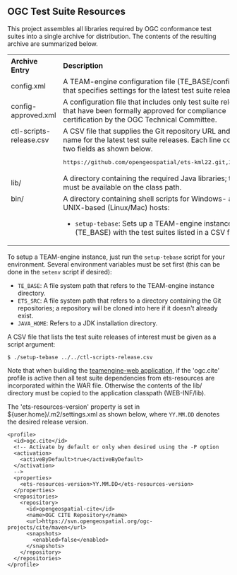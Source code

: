 ## OGC Test Suite Resources

This project assembles all libraries required by OGC conformance test suites 
into a single archive for distribution. The contents of the resulting archive 
are summarized below.

<table style="text-align: left;">
  <tr>
    <th>Archive Entry</th>
    <th>Description</th>
  </tr>
  <tr>
    <td>config.xml</td>
    <td>A TEAM-engine configuration file (TE_BASE/config.xml) that specifies 
    settings for the latest test suite releases.</td>
  </tr>
  <tr>
    <td>config-approved.xml</td>
    <td>A configuration file that includes only test suite releases that have 
    been formally approved for compliance certification by the OGC Technical 
    Committee.</td>
  </tr>
  <tr>
    <td style="vertical-align: top">ctl-scripts-release.csv</td>
    <td>A CSV file that supplies the Git repository URL and tag name for the 
    latest test suite releases. Each line contains two fields as shown below.
      <pre>https://github.com/opengeospatial/ets-kml22.git,2.2-r11</pre>
    </td>
  </tr>
  <tr>
    <td>lib/</td>
    <td>A directory containing the required Java libraries; these must be 
    available on the class path.</td>
  </tr>
  <tr>
    <td style="vertical-align: top">bin/</td>
    <td>A directory containing shell scripts for Windows- and UNIX-based 
    (Linux/Mac) hosts:
    <ul>
      <li><code>setup-tebase</code>: Sets up a TEAM-engine instance (TE_BASE) 
      with the test suites listed in a CSV file.</li>
    </ul>
    </td>
  </tr>
</table>

To setup a TEAM-engine instance, just run the `setup-tebase` script for your environment.
Several environment variables must be set first (this can be done in the `setenv` script 
if desired):

* `TE_BASE`: A file system path that refers to the TEAM-engine instance directory.
* `ETS_SRC`: A file system path that refers to a directory containing the Git repositories; 
  a repository will be cloned into here if it doesn't already exist.
* `JAVA_HOME`: Refers to a JDK installation directory.

A CSV file that lists the test suite releases of interest must be given as a script argument:

    $ ./setup-tebase ../../ctl-scripts-release.csv


Note that when building the [teamengine-web application](https://github.com/opengeospatial/teamengine), 
if the 'ogc.cite' profile is active then all test suite dependencies from ets-resources are 
incorporated within the WAR file. Otherwise the contents of the lib/ directory must be 
copied to the application classpath (WEB-INF/lib). 

The 'ets-resources-version' property is set in ${user.home}/.m2/settings.xml as shown below, 
where `YY.MM.DD` denotes the desired release version.

    <profile>
      <id>ogc.cite</id>
      <!-- Activate by default or only when desired using the -P option
      <activation>
        <activeByDefault>true</activeByDefault>
      </activation>
      -->
      <properties>
        <ets-resources-version>YY.MM.DD</ets-resources-version>
      </properties>
      <repositories>
        <repository>
          <id>opengeospatial-cite</id>
          <name>OGC CITE Repository</name>
          <url>https://svn.opengeospatial.org/ogc-projects/cite/maven</url>
          <snapshots>
            <enabled>false</enabled>
          </snapshots>
        </repository>
      </repositories>
    </profile>
